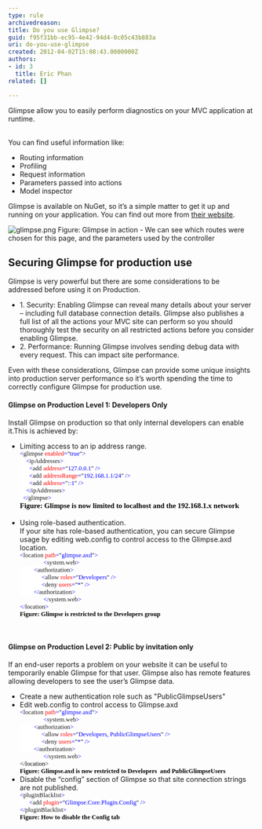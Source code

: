 ```yaml
---
type: rule
archivedreason: 
title: Do you use Glimpse?
guid: f95f31bb-ec95-4e42-94d4-0c05c43b883a
uri: do-you-use-glimpse
created: 2012-04-02T15:08:43.0000000Z
authors:
- id: 3
  title: Eric Phan
related: []

---
```



Glimpse allow you to easily perform diagnostics on your MVC application at runtime.
<br><excerpt class='endintro'></excerpt><br>
<p>You can find useful information like&#58;</p>
<ul><li>Routing information</li>
<li>Profiling</li>
<li>Request information</li>
<li>Parameters passed into actions</li>
<li>Model inspector</li></ul>
<p>Glimpse is available on NuGet, so it’s a simple matter to get it up and running on your application. You can find out more from <a href="http&#58;//getglimpse.com/" target="_blank">their website</a>.</p>
<img class="ms-rteCustom-ImageArea" alt="glimpse.png" src="/SoftwareDevelopment/RulesToBetterMVC/PublishingImages/glimpse.png" /> <span class="ms-rteCustom-FigureNormal">Figure&#58; Glimpse in action - We can see which routes were chosen for this page, and the parameters used by the controller</span><span class="ms-rteCustom-FigureNormal"></span> <h2>Securing Glimpse for production use</h2>
<p>Glimpse is very powerful but there are some considerations to be addressed before using it on Production. </p>
<ul><li>1. Security&#58; Enabling Glimpse can reveal many details about your server – including full database connection details. Glimpse also publishes a full list of all the actions your MVC site can perform so you should thoroughly test the security on all restricted actions before you consider enabling Glimpse. </li>
<li>2. Performance&#58; Running Glimpse involves sending debug data with every request. This can impact site performance. </li></ul>
<p>Even with these considerations, Glimpse can provide some unique insights into production server performance so it’s worth spending the time to correctly configure Glimpse for production use.</p>
<h4>Glimpse on Production Level 1&#58; Developers Only</h4>
<p>Install Glimpse on production so that only internal developers can enable it.This is achieved by&#58; </p>
<ul><li>Limiting access to an ip address range. <br><div style="margin&#58;0cm 0cm 0pt;"><span style="font-size&#58;9.5pt;font-family&#58;consolas;background&#58;white;color&#58;blue;">&lt;</span><span style="font-size&#58;9.5pt;font-family&#58;consolas;background&#58;white;">glimpse</span><span style="font-size&#58;9.5pt;font-family&#58;consolas;background&#58;white;color&#58;blue;"> </span><span style="font-size&#58;9.5pt;font-family&#58;consolas;background&#58;white;color&#58;red;">enabled</span><span style="font-size&#58;9.5pt;font-family&#58;consolas;background&#58;white;color&#58;blue;">=</span><span style="font-size&#58;9.5pt;font-family&#58;consolas;background&#58;white;color&#58;black;">&quot;</span><span style="font-size&#58;9.5pt;font-family&#58;consolas;background&#58;white;color&#58;blue;">true</span><span style="font-size&#58;9.5pt;font-family&#58;consolas;background&#58;white;color&#58;black;">&quot;</span><span style="font-size&#58;9.5pt;font-family&#58;consolas;background&#58;white;color&#58;blue;">&gt;</span><span style="font-size&#58;9.5pt;font-family&#58;consolas;background&#58;white;color&#58;black;"></span></div>
<div style="margin&#58;0cm 0cm 0pt;"><span style="font-size&#58;9.5pt;font-family&#58;consolas;background&#58;white;color&#58;blue;">&#160;&#160;&#160; &lt;</span><span style="font-size&#58;9.5pt;font-family&#58;consolas;background&#58;white;">ipAddresses</span><span style="font-size&#58;9.5pt;font-family&#58;consolas;background&#58;white;color&#58;blue;">&gt;</span><span style="font-size&#58;9.5pt;font-family&#58;consolas;background&#58;white;color&#58;black;"></span></div>
<div style="margin&#58;0cm 0cm 0pt;"><span style="font-size&#58;9.5pt;font-family&#58;consolas;background&#58;white;color&#58;blue;">&#160;&#160;&#160;&#160;&#160; &lt;</span><span style="font-size&#58;9.5pt;font-family&#58;consolas;background&#58;white;">add</span><span style="font-size&#58;9.5pt;font-family&#58;consolas;background&#58;white;color&#58;blue;"> </span><span style="font-size&#58;9.5pt;font-family&#58;consolas;background&#58;white;color&#58;red;">address</span><span style="font-size&#58;9.5pt;font-family&#58;consolas;background&#58;white;color&#58;blue;">=</span><span style="font-size&#58;9.5pt;font-family&#58;consolas;background&#58;white;color&#58;black;">&quot;</span><span style="font-size&#58;9.5pt;font-family&#58;consolas;background&#58;white;color&#58;blue;">127.0.0.1</span><span style="font-size&#58;9.5pt;font-family&#58;consolas;background&#58;white;color&#58;black;">&quot;</span><span style="font-size&#58;9.5pt;font-family&#58;consolas;background&#58;white;color&#58;blue;"> /&gt;</span><span style="font-size&#58;9.5pt;font-family&#58;consolas;background&#58;white;color&#58;black;"></span></div>
<div style="margin&#58;0cm 0cm 0pt;"><span style="font-size&#58;9.5pt;font-family&#58;consolas;background&#58;white;color&#58;blue;">&#160;&#160;&#160;&#160;&#160; &lt;</span><span style="font-size&#58;9.5pt;font-family&#58;consolas;background&#58;white;">add</span><span style="font-size&#58;9.5pt;font-family&#58;consolas;background&#58;white;color&#58;blue;"> </span><span style="font-size&#58;9.5pt;font-family&#58;consolas;background&#58;white;color&#58;red;">addressRange</span><span style="font-size&#58;9.5pt;font-family&#58;consolas;background&#58;white;color&#58;blue;">=</span><span style="font-size&#58;9.5pt;font-family&#58;consolas;background&#58;white;color&#58;black;">&quot;</span><span style="font-size&#58;9.5pt;font-family&#58;consolas;background&#58;white;color&#58;blue;">192.168.1.1/24</span><span style="font-size&#58;9.5pt;font-family&#58;consolas;background&#58;white;color&#58;black;">&quot;</span><span style="font-size&#58;9.5pt;font-family&#58;consolas;background&#58;white;color&#58;blue;"> /&gt;</span><span style="font-size&#58;9.5pt;font-family&#58;consolas;background&#58;white;color&#58;black;"></span></div>
<div style="margin&#58;0cm 0cm 0pt;"><span style="font-size&#58;9.5pt;font-family&#58;consolas;background&#58;white;color&#58;blue;">&#160;&#160;&#160;&#160;&#160; &lt;</span><span style="font-size&#58;9.5pt;font-family&#58;consolas;background&#58;white;">add</span><span style="font-size&#58;9.5pt;font-family&#58;consolas;background&#58;white;color&#58;blue;"> </span><span style="font-size&#58;9.5pt;font-family&#58;consolas;background&#58;white;color&#58;red;">address</span><span style="font-size&#58;9.5pt;font-family&#58;consolas;background&#58;white;color&#58;blue;">=</span><span style="font-size&#58;9.5pt;font-family&#58;consolas;background&#58;white;color&#58;black;">&quot;</span><span style="font-size&#58;9.5pt;font-family&#58;consolas;background&#58;white;color&#58;blue;">&#58;&#58;1</span><span style="font-size&#58;9.5pt;font-family&#58;consolas;background&#58;white;color&#58;black;">&quot;</span><span style="font-size&#58;9.5pt;font-family&#58;consolas;background&#58;white;color&#58;blue;"> /&gt;</span><span style="font-size&#58;9.5pt;font-family&#58;consolas;background&#58;white;color&#58;black;"></span></div>
<div style="margin&#58;0cm 0cm 0pt;"><span style="font-size&#58;9.5pt;font-family&#58;consolas;background&#58;white;color&#58;blue;">&#160;&#160;&#160; &lt;/</span><span style="font-size&#58;9.5pt;font-family&#58;consolas;background&#58;white;">ipAddresses</span><span style="font-size&#58;9.5pt;font-family&#58;consolas;background&#58;white;color&#58;blue;">&gt;</span><span style="font-size&#58;9.5pt;font-family&#58;consolas;background&#58;white;color&#58;black;"></span></div>
<span style="font-size&#58;9.5pt;font-family&#58;consolas;background&#58;white;color&#58;blue;">&#160; &lt;/</span><span style="font-size&#58;9.5pt;font-family&#58;consolas;background&#58;white;">glimpse</span><span style="font-size&#58;9.5pt;font-family&#58;consolas;background&#58;white;color&#58;blue;">&gt;<br><span style="font-size&#58;11pt;font-family&#58;'calibri','sans-serif';color&#58;rgb(0,0,0);"><strong>Figure&#58; Glimpse is now limited to localhost and the 192.168.1.x network</strong></span></span><span style="font-size&#58;11pt;font-family&#58;'calibri','sans-serif';"><br><br></span></li>
<li>Using role-based authentication.<br>If your site has role-based authentication, you can secure Glimpse usage by editing web.config to control access to the Glimpse.axd location.<br><div style="margin&#58;0cm 0cm 0pt;"><span style="font-size&#58;9.5pt;font-family&#58;consolas;background&#58;white;color&#58;blue;">&lt;</span><span style="font-size&#58;9.5pt;font-family&#58;consolas;background&#58;white;">location</span><span style="font-size&#58;9.5pt;font-family&#58;consolas;background&#58;white;color&#58;blue;"> </span><span style="font-size&#58;9.5pt;font-family&#58;consolas;background&#58;white;color&#58;red;">path</span><span style="font-size&#58;9.5pt;font-family&#58;consolas;background&#58;white;color&#58;blue;">=</span><span style="font-size&#58;9.5pt;font-family&#58;consolas;background&#58;white;color&#58;black;">&quot;</span><span style="font-size&#58;9.5pt;font-family&#58;consolas;background&#58;white;color&#58;blue;">glimpse.axd</span><span style="font-size&#58;9.5pt;font-family&#58;consolas;background&#58;white;color&#58;black;">&quot;</span><span style="font-size&#58;9.5pt;font-family&#58;consolas;background&#58;white;color&#58;blue;">&gt;</span><span style="font-size&#58;9.5pt;font-family&#58;consolas;background&#58;white;color&#58;black;"></span></div>
<div style="margin&#58;0cm 0cm 0pt;text-indent&#58;36pt;"><span style="font-size&#58;9.5pt;font-family&#58;consolas;background&#58;white;color&#58;blue;">&lt;</span><span style="font-size&#58;9.5pt;font-family&#58;consolas;background&#58;white;">system.web</span><span style="font-size&#58;9.5pt;font-family&#58;consolas;background&#58;white;color&#58;blue;">&gt;</span><span style="font-size&#58;9.5pt;font-family&#58;consolas;background&#58;white;color&#58;black;"></span></div>
<div style="margin&#58;0cm 0cm 0pt;"><span style="font-size&#58;9.5pt;font-family&#58;consolas;background&#58;white;color&#58;blue;">&#160;&#160;&#160;&#160;&#160;&#160; &#160; &lt;</span><span style="font-size&#58;9.5pt;font-family&#58;consolas;background&#58;white;">authorization</span><span style="font-size&#58;9.5pt;font-family&#58;consolas;background&#58;white;color&#58;blue;">&gt;</span><span style="font-size&#58;9.5pt;font-family&#58;consolas;background&#58;white;color&#58;black;"></span></div>
<div style="margin&#58;0cm 0cm 0pt;"><span style="font-size&#58;9.5pt;font-family&#58;consolas;background&#58;white;color&#58;blue;">&#160;&#160;&#160;&#160;&#160; &#160;&#160;&#160;&#160;&#160;&#160;&#160; &lt;</span><span style="font-size&#58;9.5pt;font-family&#58;consolas;background&#58;white;">allow</span><span style="font-size&#58;9.5pt;font-family&#58;consolas;background&#58;white;color&#58;blue;"> </span><span style="font-size&#58;9.5pt;font-family&#58;consolas;background&#58;white;color&#58;red;">roles</span><span style="font-size&#58;9.5pt;font-family&#58;consolas;background&#58;white;color&#58;blue;">=</span><span style="font-size&#58;9.5pt;font-family&#58;consolas;background&#58;white;color&#58;black;">&quot;</span><span style="font-size&#58;9.5pt;font-family&#58;consolas;background&#58;white;color&#58;blue;">Developers</span><span style="font-size&#58;9.5pt;font-family&#58;consolas;background&#58;white;color&#58;black;">&quot;</span><span style="font-size&#58;9.5pt;font-family&#58;consolas;background&#58;white;color&#58;blue;"> /&gt;</span><span style="font-size&#58;9.5pt;font-family&#58;consolas;background&#58;white;color&#58;black;"></span></div>
<div style="margin&#58;0cm 0cm 0pt;"><span style="font-size&#58;9.5pt;font-family&#58;consolas;background&#58;white;color&#58;blue;">&#160;&#160;&#160;&#160;&#160; &#160;&#160;&#160;&#160;&#160;&#160;&#160; &lt;</span><span style="font-size&#58;9.5pt;font-family&#58;consolas;background&#58;white;">deny</span><span style="font-size&#58;9.5pt;font-family&#58;consolas;background&#58;white;color&#58;blue;"> </span><span style="font-size&#58;9.5pt;font-family&#58;consolas;background&#58;white;color&#58;red;">users</span><span style="font-size&#58;9.5pt;font-family&#58;consolas;background&#58;white;color&#58;blue;">=</span><span style="font-size&#58;9.5pt;font-family&#58;consolas;background&#58;white;color&#58;black;">&quot;</span><span style="font-size&#58;9.5pt;font-family&#58;consolas;background&#58;white;color&#58;blue;">*</span><span style="font-size&#58;9.5pt;font-family&#58;consolas;background&#58;white;color&#58;black;">&quot;</span><span style="font-size&#58;9.5pt;font-family&#58;consolas;background&#58;white;color&#58;blue;"> /&gt;</span><span style="font-size&#58;9.5pt;font-family&#58;consolas;background&#58;white;color&#58;black;"></span></div>
<div style="margin&#58;0cm 0cm 0pt;"><span style="font-size&#58;9.5pt;font-family&#58;consolas;background&#58;white;color&#58;blue;">&#160;&#160;&#160; &#160;&#160; &#160;&#160;&lt;/</span><span style="font-size&#58;9.5pt;font-family&#58;consolas;background&#58;white;">authorization</span><span style="font-size&#58;9.5pt;font-family&#58;consolas;background&#58;white;color&#58;blue;">&gt;</span><span style="font-size&#58;9.5pt;font-family&#58;consolas;background&#58;white;color&#58;black;"></span></div>
<div style="margin&#58;0cm 0cm 0pt;text-indent&#58;36pt;"><span style="font-size&#58;9.5pt;font-family&#58;consolas;background&#58;white;color&#58;blue;">&lt;/</span><span style="font-size&#58;9.5pt;font-family&#58;consolas;background&#58;white;">system.web</span><span style="font-size&#58;9.5pt;font-family&#58;consolas;background&#58;white;color&#58;blue;">&gt;</span><span style="font-size&#58;9.5pt;font-family&#58;consolas;background&#58;white;color&#58;black;"></span></div>
<div style="margin&#58;0cm 0cm 0pt;"><span style="font-size&#58;9.5pt;font-family&#58;consolas;background&#58;white;color&#58;blue;">&lt;/</span><span style="font-size&#58;9.5pt;font-family&#58;consolas;background&#58;white;">location</span><span style="font-size&#58;9.5pt;font-family&#58;consolas;background&#58;white;color&#58;blue;">&gt;</span><span style="font-size&#58;9.5pt;font-family&#58;consolas;color&#58;blue;"> <div style="color&#58;rgb(0,0,0);margin&#58;0cm 0cm 0pt;"><b><font face="Calibri">Figure&#58; Glimpse is restricted to the Developers group</font></b></div></span></div></li></ul>
<p>&#160;</p>
<h4>Glimpse on Production Level 2&#58; Public by invitation only</h4>
<p>If an end-user reports a problem on your website it can be useful to temporarily enable Glimpse for that user. Glimpse also has remote features allowing developers to see the user’s Glimpse data. </p>
<ul><li>Create a new authentication role such as &quot;PublicGlimpseUsers&quot;</li>
<li>Edit web.config to control access to Glimpse.axd<br><div style="margin&#58;0cm 0cm 0pt;"><span style="font-size&#58;9.5pt;font-family&#58;consolas;background&#58;white;color&#58;blue;">&lt;</span><span style="font-size&#58;9.5pt;font-family&#58;consolas;background&#58;white;">location</span><span style="font-size&#58;9.5pt;font-family&#58;consolas;background&#58;white;color&#58;blue;"> </span><span style="font-size&#58;9.5pt;font-family&#58;consolas;background&#58;white;color&#58;red;">path</span><span style="font-size&#58;9.5pt;font-family&#58;consolas;background&#58;white;color&#58;blue;">=</span><span style="font-size&#58;9.5pt;font-family&#58;consolas;background&#58;white;color&#58;black;">&quot;</span><span style="font-size&#58;9.5pt;font-family&#58;consolas;background&#58;white;color&#58;blue;">glimpse.axd</span><span style="font-size&#58;9.5pt;font-family&#58;consolas;background&#58;white;color&#58;black;">&quot;</span><span style="font-size&#58;9.5pt;font-family&#58;consolas;background&#58;white;color&#58;blue;">&gt;</span><span style="font-size&#58;9.5pt;font-family&#58;consolas;background&#58;white;color&#58;black;"></span></div>
<div style="margin&#58;0cm 0cm 0pt;text-indent&#58;36pt;"><span style="font-size&#58;9.5pt;font-family&#58;consolas;background&#58;white;color&#58;blue;">&lt;</span><span style="font-size&#58;9.5pt;font-family&#58;consolas;background&#58;white;">system.web</span><span style="font-size&#58;9.5pt;font-family&#58;consolas;background&#58;white;color&#58;blue;">&gt;</span><span style="font-size&#58;9.5pt;font-family&#58;consolas;background&#58;white;color&#58;black;"></span></div>
<div style="margin&#58;0cm 0cm 0pt;"><span style="font-size&#58;9.5pt;font-family&#58;consolas;background&#58;white;color&#58;blue;">&#160;&#160;&#160;&#160;&#160;&#160; &#160; &lt;</span><span style="font-size&#58;9.5pt;font-family&#58;consolas;background&#58;white;">authorization</span><span style="font-size&#58;9.5pt;font-family&#58;consolas;background&#58;white;color&#58;blue;">&gt;</span><span style="font-size&#58;9.5pt;font-family&#58;consolas;background&#58;white;color&#58;black;"></span></div>
<div style="margin&#58;0cm 0cm 0pt;"><span style="font-size&#58;9.5pt;font-family&#58;consolas;background&#58;white;color&#58;blue;">&#160;&#160;&#160;&#160;&#160; &#160;&#160;&#160;&#160;&#160;&#160;&#160; &lt;</span><span style="font-size&#58;9.5pt;font-family&#58;consolas;background&#58;white;">allow</span><span style="font-size&#58;9.5pt;font-family&#58;consolas;background&#58;white;color&#58;blue;"> </span><span style="font-size&#58;9.5pt;font-family&#58;consolas;background&#58;white;color&#58;red;">roles</span><span style="font-size&#58;9.5pt;font-family&#58;consolas;background&#58;white;color&#58;blue;">=</span><span style="font-size&#58;9.5pt;font-family&#58;consolas;background&#58;white;color&#58;black;">&quot;</span><span style="font-size&#58;9.5pt;font-family&#58;consolas;background&#58;white;color&#58;blue;">Developers, PublicGlimpseUsers</span><span style="font-size&#58;9.5pt;font-family&#58;consolas;background&#58;white;color&#58;black;">&quot;</span><span style="font-size&#58;9.5pt;font-family&#58;consolas;background&#58;white;color&#58;blue;"> /&gt;</span><span style="font-size&#58;9.5pt;font-family&#58;consolas;background&#58;white;color&#58;black;"></span></div>
<div style="margin&#58;0cm 0cm 0pt;"><span style="font-size&#58;9.5pt;font-family&#58;consolas;background&#58;white;color&#58;blue;">&#160;&#160;&#160;&#160;&#160; &#160;&#160;&#160;&#160;&#160;&#160;&#160; &lt;</span><span style="font-size&#58;9.5pt;font-family&#58;consolas;background&#58;white;">deny</span><span style="font-size&#58;9.5pt;font-family&#58;consolas;background&#58;white;color&#58;blue;"> </span><span style="font-size&#58;9.5pt;font-family&#58;consolas;background&#58;white;color&#58;red;">users</span><span style="font-size&#58;9.5pt;font-family&#58;consolas;background&#58;white;color&#58;blue;">=</span><span style="font-size&#58;9.5pt;font-family&#58;consolas;background&#58;white;color&#58;black;">&quot;</span><span style="font-size&#58;9.5pt;font-family&#58;consolas;background&#58;white;color&#58;blue;">*</span><span style="font-size&#58;9.5pt;font-family&#58;consolas;background&#58;white;color&#58;black;">&quot;</span><span style="font-size&#58;9.5pt;font-family&#58;consolas;background&#58;white;color&#58;blue;"> /&gt;</span><span style="font-size&#58;9.5pt;font-family&#58;consolas;background&#58;white;color&#58;black;"></span></div>
<div style="margin&#58;0cm 0cm 0pt;"><span style="font-size&#58;9.5pt;font-family&#58;consolas;background&#58;white;color&#58;blue;">&#160;&#160;&#160; &#160;&#160; &#160;&#160;&lt;/</span><span style="font-size&#58;9.5pt;font-family&#58;consolas;background&#58;white;">authorization</span><span style="font-size&#58;9.5pt;font-family&#58;consolas;background&#58;white;color&#58;blue;">&gt;</span><span style="font-size&#58;9.5pt;font-family&#58;consolas;background&#58;white;color&#58;black;"></span></div>
<div style="margin&#58;0cm 0cm 0pt;text-indent&#58;36pt;"><span style="font-size&#58;9.5pt;font-family&#58;consolas;background&#58;white;color&#58;blue;">&lt;/</span><span style="font-size&#58;9.5pt;font-family&#58;consolas;background&#58;white;">system.web</span><span style="font-size&#58;9.5pt;font-family&#58;consolas;background&#58;white;color&#58;blue;">&gt;</span><span style="font-size&#58;9.5pt;font-family&#58;consolas;background&#58;white;color&#58;black;"></span></div>
<div style="margin&#58;0cm 0cm 0pt;"><span style="font-size&#58;9.5pt;font-family&#58;consolas;background&#58;white;color&#58;rgb(0,0,0);">&lt;/</span><span style="font-size&#58;9.5pt;font-family&#58;consolas;background&#58;white;color&#58;rgb(0,0,0);">location</span><span style="font-size&#58;9.5pt;font-family&#58;consolas;background&#58;white;color&#58;rgb(0,0,0);">&gt;</span><span style="font-size&#58;9.5pt;font-family&#58;consolas;color&#58;blue;"><span style="color&#58;rgb(0,0,0);"> </span><div style="margin&#58;0cm 0cm 0pt;"><b><font face="Calibri"><span style="color&#58;rgb(0,0,0);">Figure&#58; Glimpse.axd is now restricted to Developers&#160; and PublicGlimpseUsers </span><br></font></b></div></span></div></li>
<li>Disable the “config” section of Glimpse so that site connection strings are not published. <br><div style="margin&#58;0cm 0cm 0pt;"><span style="font-size&#58;9.5pt;font-family&#58;consolas;background&#58;white;color&#58;blue;">&lt;</span><span style="font-size&#58;9.5pt;font-family&#58;consolas;background&#58;white;">pluginBlacklist</span><span style="font-size&#58;9.5pt;font-family&#58;consolas;background&#58;white;color&#58;blue;">&gt;</span><span style="font-size&#58;9.5pt;font-family&#58;consolas;background&#58;white;color&#58;black;"></span></div>
<div style="margin&#58;0cm 0cm 0pt;"><span style="font-size&#58;9.5pt;font-family&#58;consolas;background&#58;white;color&#58;blue;">&#160;&#160;&#160;&#160;&#160; &lt;</span><span style="font-size&#58;9.5pt;font-family&#58;consolas;background&#58;white;">add</span><span style="font-size&#58;9.5pt;font-family&#58;consolas;background&#58;white;color&#58;blue;"> </span><span style="font-size&#58;9.5pt;font-family&#58;consolas;background&#58;white;color&#58;red;">plugin</span><span style="font-size&#58;9.5pt;font-family&#58;consolas;background&#58;white;color&#58;blue;">=</span><span style="font-size&#58;9.5pt;font-family&#58;consolas;background&#58;white;color&#58;black;">&quot;</span><span style="font-size&#58;9.5pt;font-family&#58;consolas;background&#58;white;color&#58;blue;">Glimpse.Core.Plugin.Config</span><span style="font-size&#58;9.5pt;font-family&#58;consolas;background&#58;white;color&#58;black;">&quot;</span><span style="font-size&#58;9.5pt;font-family&#58;consolas;background&#58;white;color&#58;blue;"> /&gt;</span><span style="font-size&#58;9.5pt;font-family&#58;consolas;background&#58;white;color&#58;black;"></span></div>
<div style="margin&#58;0cm 0cm 0pt;"><span style="font-size&#58;9.5pt;font-family&#58;consolas;background&#58;white;color&#58;blue;">&lt;/</span><span style="font-size&#58;9.5pt;font-family&#58;consolas;background&#58;white;">pluginBlacklist</span><span style="font-size&#58;9.5pt;font-family&#58;consolas;background&#58;white;color&#58;blue;">&gt;<br><b style="color&#58;rgb(0,0,0);"><font face="Calibri">Figure&#58; How to disable the Config tab </font></b></span><span style="font-size&#58;9.5pt;font-family&#58;consolas;color&#58;blue;"></span></div></li>
<p>&#160;</p></ul>


